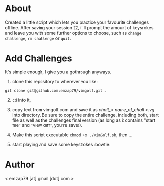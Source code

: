 # About

Created a little script which lets you practice your favourite challenges
offline.  After saving your session `ZZ`, it'll prompt the amount of keysrokes
and leave you with some further options to choose, such as `change challenge`,
`rm challenge` or `quit`.

# Add Challenges

It's simple enough, I give you a gothrough anyways.

1. clone this repository to wherever you like:

````git clone git@github.com:emzap79/vimgolf.git .````

2. `cd` into it,

3. copy text from vimgolf.com and save it as *chall_< name_of_chall >.vg* into
   directory. Be sure to copy the entire challenge, including both, start file
   as well as the challenges final version (as long as it contains
   "start file" and "view diff", you're save!).

4. Make this script executable `chmod +x ./vimGolf.sh`, then ...

5. start playing and save some keystrokes :bowtie:


# Author

< emzap79 [at] gmail [dot] com >
